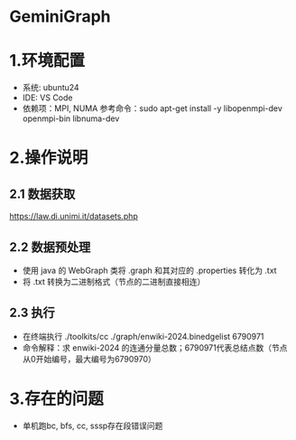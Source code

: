 # GeminiGraph
# 1.环境配置
* 系统: ubuntu24
* IDE: VS Code
* 依赖项：MPI, NUMA
参考命令：sudo apt-get install -y libopenmpi-dev openmpi-bin libnuma-dev


# 2.操作说明
## 2.1 数据获取
https://law.di.unimi.it/datasets.php
## 2.2 数据预处理
* 使用 java 的 WebGraph 类将 .graph 和其对应的 .properties 转化为 .txt
* 将 .txt 转换为二进制格式（节点的二进制直接相连）
## 2.3 执行 
* 在终端执行 ./toolkits/cc ./graph/enwiki-2024.binedgelist 6790971 
* 命令解释：求 enwiki-2024 的连通分量总数；6790971代表总结点数（节点从0开始编号，最大编号为6790970）

# 3.存在的问题
* 单机跑bc, bfs, cc, sssp存在段错误问题
